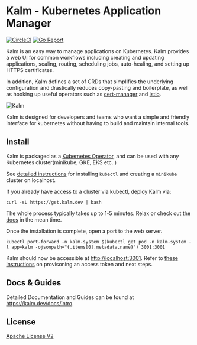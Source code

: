# Kalm - Kubernetes Application Manager

[![CircleCI](https://circleci.com/gh/kalmhq/kalm.svg?style=svg)](https://circleci.com/gh/kalmhq/kalm) [![Go Report](https://goreportcard.com/badge/github.com/kalmhq/kalm)](https://goreportcard.com/badge/github.com/kalmhq/kalm)

Kalm is an easy way to manage applications on Kubernetes. Kalm provides a web UI for common workflows including creating and updating applications, scaling, routing, scheduling jobs, auto-healing, and setting up HTTPS certificates.

In addition, Kalm defines a set of CRDs that simplifies the underlying configuration and drastically reduces copy-pasting and boilerplate, as well as hooking up useful operators such as [cert-manager](https://cert-manager.io/docs/) and [istio](https://istio.io/).

![Kalm](https://kalm.dev/docs/assets/kalm.png)

Kalm is designed for developers and teams who want a simple and friendly interface for kubernetes without having to build and maintain internal tools.

## Install

Kalm is packaged as a [Kubernetes Operator](https://kubernetes.io/docs/concepts/extend-kubernetes/operator/), and can be used with any Kubernetes cluster(minikube, GKE, EKS etc..)

See [detailed instructions](https://kalm.dev/docs/install#step-1-prerequisites) for installing `kubectl` and creating a `minikube` cluster on localhost.

If you already have access to a cluster via kubectl, deploy Kalm via:

```shell
curl -sL https://get.kalm.dev | bash
```

The whole process typically takes up to 1-5 minutes. Relax or check out the <a href="https://kalm.dev/docs/intro." target="_blank">docs</a> in the mean time.

Once the installation is complete, open a port to the web server.

```
kubectl port-forward -n kalm-system $(kubectl get pod -n kalm-system -l app=kalm -ojsonpath="{.items[0].metadata.name}") 3001:3001
```

Kalm should now be accessible at [http://localhost:3001](http://localhost:3001). Refer to [these instructions](https://kalm.dev/docs/install#step-4-admin-service-account) on provisoning an access token and next steps.

## Docs & Guides

Detailed Documentation and Guides can be found at https://kalm.dev/docs/intro.

## License

[Apache License V2](LICENSE.txt)
